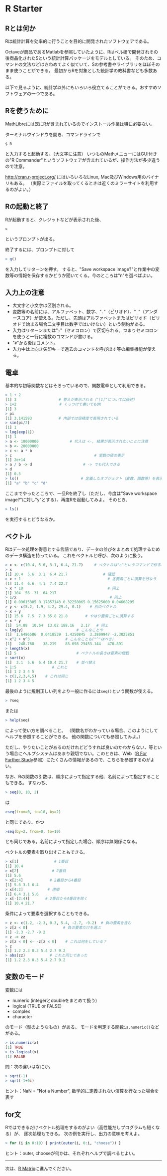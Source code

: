 # R Starter

## Rとは何か

Rは統計計算を効率的に行うことを目的に開発されたソフトウェアである。

Octaveが商品であるMatlabを参照していたように、Rはベル研で開発されその後商品化されたSという統計計算パッケージをモデルとしている。
そのため、コマンドの文法などはきわめてよく似ていて、Sの参考書やライブラリをほぼそのまま使うことができる。
最初からRを対象とした統計学の教科書なども多数ある。

以下で見るように、統計学以外にもいろいろ役立てることができる。おすすめソフトウェアの一つである。

## Rを使うために

MathLibreには既にRが含まれているのでインストール作業は特に必要ない。

ターミナルウインドウを開き、コマンドラインで

```
$ R
```

と入力すると起動する。（大文字に注意）
いつものMathメニューにはGUI付きの"R Commander"というソフトウェアが含まれているが、操作方法が多少違うので注意。

http://cran.r-project.org/ にはいろいろなLinux, Mac及びWindows用のバイナリもある。
（実際にファイルを取ってくるときは近くのミラーサイトを利用するのがよい。）

## Rの起動と終了

Rが起動すると、クレジットなどが表示された後、

```
>
```

というプロンプトが出る。

終了するには、プロンプトに対して

```r
> q()
```

を入力してリターンを押す。
すると、"Save workspace image?"と作業中の変数等の情報を保存するかどうか聞いてくる。今のところは"n"を選べばよい。

## 入力上の注意

* 大文字と小文字は区別される。
* 変数等の名前には、アルファベット、数字、"`.`"（ピリオド）、"`_`"（アンダースコア）が使える。ただし、先頭はアルファベットまたはピリオド（ピリオドで始まる場合二文字目は数字ではいけない）という制約がある。
* 入力はリターンまたは"`;`"（セミコロン）で区切られる。つまりセミコロンを使うと一行に複数のコマンドが書ける。
* "`#`"から後はコメント。
* 入力中は上向き矢印キーで過去のコマンドを呼び出す等の編集機能が使える。

## 電卓

基本的な初等関数などはそろっているので、関数電卓として利用できる。

```r
> 1 + 2
[1] 3                   # 答えが表示される（"[1]"については後述）
> 1+2              　  　# くっつけて書いてもOK
[1] 3
> pi
[1] 3.141593            # 内部では倍精度で表現されている
> sin(pi/2)
[1] 1
> log(exp(1))
[1] 1
> a <- 10000000              # 代入は <-, 結果が表示されないことに注意
> b <- 20000000
> c <- a * b
> c                                     # 変数の値の表示
[1] 2e+14
> a / b -> d                       # -> でも代入できる
> d
[1] 0.5
> ls()                            # 定義したオブジェクト（変数、関数等）を表示
[1] "a" "b" "c" "d"
```

ここまでやったところで、一旦Rを終了し（ただし、今度は"Save workspace image?"に対し"y"とする）、再度Rを起動してみよ。
そのとき、

```r
> ls()
```

を実行するとどうなるか。

## ベクトル

Rはデータ処理を得意とする言語であり、データの並びをまとめて処理するためのデータ構造を持っている。
これをベクトルと呼び、次のように扱う。

```r
> x <- c(10.4, 5.6, 3.1, 6.4, 21.7)     # ベクトルは"c"というコマンドで作ることができる
> x
[1] 10.4  5.6  3.1  6.4 21.7                # 確認
> x + 1                                       # 各要素ごとに演算を行なう
[1] 11.4  6.6  4.1  7.4 22.7
> x * 10                                      # 同上
[1] 104  56  31  64 217
> 1/x                                          # 同上
[1] 0.09615385 0.17857143 0.32258065 0.15625000 0.04608295
> y <- c(5.2, 1.9, 4.2, 29.4, 0.1)    # 別のベクトル
> x + y
[1] 15.6  7.5  7.3 35.8 21.8        # やはり要素ごとに演算する
> x * y
[1]  54.08  10.64  13.02 188.16   2.17   # 同上
> log(y)                        # こんなことや
[1]  1.6486586  0.6418539  1.4350845  3.3809947 -2.3025851
> x^2 + y^3                # こんなことも("^"はべき）
[1]   248.768    38.219    83.698 25453.144   470.891
> length(x)
[1] 5                           # ベクトルの長さは要素の個数
> sort(x)
[1]  3.1  5.6  6.4 10.4 21.7    # 並べ替え
> 1:5                # これと
[1] 1 2 3 4 5
> c(1,2,3,4,5)    # これは同じ
[1] 1 2 3 4 5
```

最後のように規則正しい列をより一般に作るには`seq()`という関数が使える。

```r
> ?seq
```

または

```r
> help(seq)
```

によって使い方を調べること。
（関数名がわかっている場合、このようにしてヘルプを参照することができる。
他の関数についても参照してみよ。）

ただし、やりたいことがあるのだけれどどうすれば良いのかわからない、等という場合にヘルプシステムはあまり親切でない。このときは、Web（[R For Further Study](further-study.md)参照）にたくさんの情報があるので、こちらを参照するのがよい。

なお、Rの関数の引数は、順序によって指定する他、名前によって指定することもできる。
すなわち、

```r
> seq(0, 10, 2)
```

は

```r
>seq(from=0, to=10, by=2)
```

と同じであり、かつ

```r
>seq(by=2, from=0, to=10)
```

とも同じである。名前によって指定した場合、順序は無関係になる。

ベクトルの要素を取り出すこともできる。

```r
> x[1]                # 1番目
[1] 10.4
> x[2]               # 2番目
[1] 5.6
> x[2:4]            # 2番目から4番目
[1] 5.6 3.1 6.4
> x[4:2]           # 逆順
[1] 6.4 3.1 5.6
> x[-(2:4)]       # 2番目から4番目を除く
[1] 10.4 21.7
```

条件によって要素を選択することもできる。

```r
> z <- c(1.2, -2.3, 0.3, 5.4, -2.7, -9.2)  # 負の要素を含む
> z[z < 0]                # 負の要素だけを選ぶ
[1] -2.3 -2.7 -9.2
> z -> zz
> z[z < 0] <- -z[z < 0]    # これは何をしている？
> z
[1] 1.2 2.3 0.3 5.4 2.7 9.2
> abs(zz)           # これと同じであった
[1] 1.2 2.3 0.3 5.4 2.7 9.2
```

## 変数のモード

変数には

* numeric (integerとdoubleをまとめて扱う)
* logical (TRUE or FALSE)
* complex
* character

のモード（型のようなもの）がある。
モードを判定する関数`is.numeric()`などがある。

```r
> is.numeric(x)
[1] TRUE
> is.logical(x)
[1] FALSE
```

問：次の違いはなにか。

```r
> sqrt(-1)
> sqrt(-1+0i)
```

ヒント：NaN = "Not a Number", 数学的に定義されない演算を行なった場合を表す

## for文

Rではできるだけベクトル処理をするのがよい（高性能だしプログラムも短くなる）が、
逐次処理もできる。
次の例を実行し、出力の意味を考えよ。

```r
> for (i in 0:10) { print(outer(i, 0:i, "choose")) }
```

ヒント：outer, chooseが何かは、それぞれヘルプで調べるとよい。

---

次は、[R Matrix](matrix.md)に進んでください。
